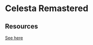 # Celesta Remastered

## Resources
[See here](https://github.com/Celesta-IITP/celesta18-web/blob/master/RESOURCES.md)

